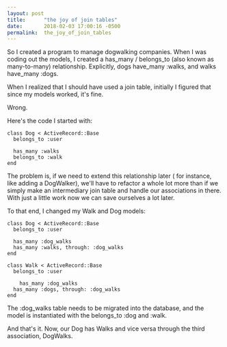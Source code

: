 ```yaml
---
layout: post
title:      "the joy of join tables"
date:       2018-02-03 17:00:16 -0500
permalink:  the_joy_of_join_tables
---
```



So I created a program to manage dogwalking companies. When I was coding out the models, I created a has_many / belongs_to (also known as many-to-many) relationship.  Explicitly, dogs have_many :walks, and walks have_many :dogs.

When I realized that I should have used a join table, initially I figured that since my models worked, it's fine.

Wrong.

Here's the code I started with:


```
class Dog < ActiveRecord::Base
  belongs_to :user

  has_many :walks
  belongs_to :walk
end
```


The problem is, if we need to extend this relationship later ( for instance, like adding a DogWalker), we'll have to refactor a whole lot more than if we simply make an intermediary join table and handle our associations in there.  With just a little work now we can save ourselves a lot later.

To that end, I changed my Walk and Dog models:


```
class Dog < ActiveRecord::Base
  belongs_to :user

  has_many :dog_walks
  has_many :walks, through: :dog_walks
end

class Walk < ActiveRecord::Base
  belongs_to :user
	
	has_many :dog_walks
  has_many :dogs, through: :dog_walks
end
```


The :dog_walks table needs to be migrated into the database, and the model is instantiated with the belongs_to :dog and :walk.

And that's it.  Now, our Dog has Walks and vice versa through the third association, DogWalks.
